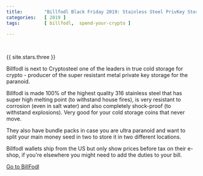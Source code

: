 ```yaml
---
title:        "Billfodl Black Friday 2019: Stainless Steel PrivKey Storage Discount"
categories:   [ 2019 ]
tags:         [ billfodl,  spend-your-crypto ]

---
```


<div id="billfodl-discount"></div>
  

{{ site.stars.three }}

Billfodl is next to Cryptosteel one of the leaders in true cold storage for crypto - producer of the super resistant metal private key storage for the paranoid.

Billfodl is made 100% of the highest quality 316 stainless steel that has super high melting point (to withstand house fires), is very resistant to corrosion (even in salt water) and also completely shock-proof (to withstand explosions). Very good for your cold storage coins that never move.

They also have bundle packs in case you are ultra paranoid and want to split your main money seed in two to store it in two different locations.

Billfodl wallets ship from the US but only show prices before tax on their e-shop, if you're elsewhere you might need to add the duties to your bill.

<a class="button" href="http://bit.ly/at-billf-xmas19">Go to BillFodl</a>
